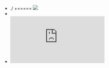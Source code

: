 + ./
+===== ![](https://avatars1.githubusercontent.com/u/25133519?v=4&s=20)
+
+ ![hostcomputer](https://rawgit.com/hostcomputer/130159523c694f84013c66f4c7644b7a/raw/b4fe77851f0e62730932f1d69171b9c8368b82df/README.md)
